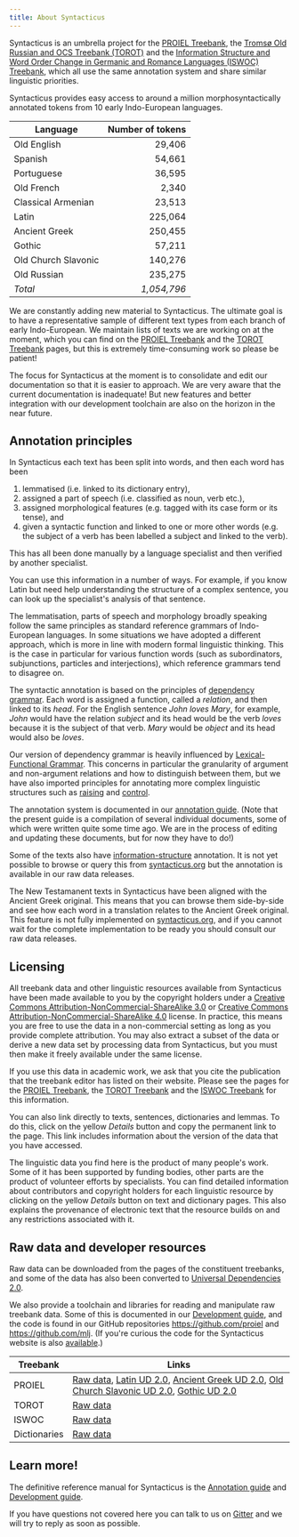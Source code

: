 ```yaml
---
title: About Syntacticus
---
```


Syntacticus is an umbrella project for the [PROIEL Treebank](https://proiel.github.io/), the [Tromsø Old Russian and OCS Treebank (TOROT)](https://torottreebank.github.io/) and the [Information Structure and Word Order Change in Germanic and Romance Languages (ISWOC) Treebank](https://iswoc.github.io/), which all use the same annotation system and share similar linguistic priorities.

Syntacticus provides easy access to around a million morphosyntactically annotated tokens from 10 early Indo-European languages.

<!-- In total, Syntacticus contains {{ totals.sentenceCount | number }} sentences or {{ totals.tokenCount | number }} tokens in {{ totals.languageCount | number }} languages. --> 

<!-- table class="table is-narrow">
  <thead>
    <tr>
      <th>Language</th>
      <th>Size (tokens)</th>
      <th>Size (sentences)</th>
    </tr>
  </thead>
  <tbody>
    <tr v-for="(stats, language) in statsByLanguage">
      <td>{{ language | language }}</td>
      <td>{{ stats.tokenCount | number }}</td>
      <td>{{ stats.sentenceCount | number }}</td>
    </tr>
  </tbody>
</table -->

| Language | Number of tokens |
| ---------|-----:|
| Old English | 29,406  |
| Spanish | 54,661  |
| Portuguese | 36,595  |
| Old French | 2,340  |
| Classical Armenian | 23,513  |
| Latin | 225,064  |
| Ancient Greek| 250,455  |
| Gothic | 57,211  |
| Old Church Slavonic | 140,276  |
| Old Russian | 235,275  |
| *Total* | *1,054,796* |

We are constantly adding new material to Syntacticus. The ultimate goal is to have a representative sample of different text types from each branch of early Indo-European. We maintain lists of texts we are working on at the moment, which you can find on the [PROIEL Treebank](https://proiel.github.io/) and the [TOROT Treebank](https://torottreebank.github.io/) pages, but this is extremely time-consuming work so please be patient!

The focus for Syntacticus at the moment is to consolidate and edit our documentation so that it is easier to approach. We are very aware that the current documentation is inadequate! But new features and better integration with our development toolchain are also on the horizon in the near future.

## Annotation principles

In Syntacticus each text has been split into words, and then each word has been

1. lemmatised (i.e. linked to its dictionary entry),
2. assigned a part of speech (i.e. classified as noun, verb etc.),
3. assigned morphological features (e.g. tagged with its case form or its tense), and
4. given a syntactic function and linked to one or more other words (e.g. the subject of a verb has been labelled a subject and linked to the verb).

This has all been done manually by a language specialist and then verified by another specialist.

You can use this information in a number of ways. For example, if you know Latin but need help understanding the structure of a complex sentence, you can look up the specialist's analysis of that sentence.

The lemmatisation, parts of speech and morphology broadly speaking follow the same principles as standard reference grammars of Indo-European languages. In some situations we have adopted a different approach, which is more in line with modern formal linguistic thinking. This is the case in particular for various function words (such as subordinators, subjunctions, particles and interjections), which reference grammars tend to disagree on.

The syntactic annotation is based on the principles of <a href="https://en.wikipedia.org/wiki/Dependency_grammar">dependency grammar</a>. Each word is assigned a function, called a <em>relation</em>, and then linked to its <em>head</em>. For the English sentence <em>John loves Mary</em>, for example, <em>John</em> would have the relation <em>subject</em> and its head would be the verb <em>loves</em> because it is the subject of that verb. <em>Mary</em> would be <em>object</em> and its head would also be <em>loves</em>.

Our version of dependency grammar is heavily influenced by <a href="https://en.wikipedia.org/wiki/Lexical_functional_grammar">Lexical-Functional Grammar</a>. This concerns in particular the granularity of argument and non-argument relations and how to distinguish between them, but we have also imported principles for annotating more complex linguistic structures such as <a href="https://en.wikipedia.org/wiki/Raising_(linguistics)">raising</a> and <a href="https://en.wikipedia.org/wiki/Control_(linguistics)">control</a>.

The annotation system is documented in our [annotation guide](/annotation-guide/). (Note that the present guide is a compilation of several individual documents, some of which were written quite some time ago. We are in the process of editing and updating these documents, but for now they have to do!)

Some of the texts also have <a href="https://en.wikipedia.org/wiki/Information_structure">information-structure</a> annotation. It is not yet possible to browse or query this from <a href="http://syntacticus.org">syntacticus.org</a> but the annotation is available in our raw data releases.

The New Testamanent texts in Syntacticus have been aligned with the Ancient Greek original. This means that you can browse them side-by-side and see how each word in a translation relates to the Ancient Greek original. This feature is not fully implemented on <a href="http://syntacticus.org">syntacticus.org</a>, and if you cannot wait for the complete implementation to be ready you should consult our raw data releases.

## Licensing

All treebank data and other linguistic resources available from Syntacticus have been made available to you by the copyright holders under a <a href="https://creativecommons.org/licenses/by-nc-sa/3.0/">Creative Commons Attribution-NonCommercial-ShareAlike 3.0</a> or <a href="https://creativecommons.org/licenses/by-nc-sa/4.0/">Creative Commons Attribution-NonCommercial-ShareAlike 4.0</a> license. In practice, this means you are free to use the data in a non-commercial setting as long as you provide complete attribution. You may also extract a subset of the data or derive a new data set by processing data from Syntacticus, but you must then make it freely available under the same license.

If you use this data in academic work, we ask that you cite the publication that the treebank editor has listed on their website. Please see the pages for the <a href="https://proiel.github.io/">PROIEL Treebank</a>, the <a href="https://torottreebank.github.io/">TOROT Treebank</a> and the <a href="https://iswoc.github.io/">ISWOC Treebank</a> for this information.

You can also link directly to texts, sentences, dictionaries and lemmas. To do this, click on the yellow <em>Details</em> button and copy the permanent link to the page. This link includes information about the version of the data that you have accessed.

The linguistic data you find here is the product of many people's work. Some of it has been supported by funding bodies, other parts are the product of volunteer efforts by specialists. You can find detailed information about contributors and copyright holders for each linguistic resource by clicking on the yellow <em>Details</em> button on text and dictionary pages. This also explains the provenance of electronic text that the resource builds on and any restrictions associated with it.

## Raw data and developer resources

Raw data can be downloaded from the pages of the constituent treebanks, and some of the data has also been converted to <a href="https://universaldependencies.org/">Universal Dependencies 2.0</a>.

We also provide a toolchain and libraries for reading and manipulate raw treebank data. Some of this is documented in our [Development guide](/development-guide/), and the code is found in our GitHub repositories
<a href="https://github.com/proiel">https://github.com/proiel</a> and
<a href="https://github.com/mlj">https://github.com/mlj</a>. (If you're curious the code for the Syntacticus website is also <a href="https://github.com/mlj/syntacticus.org">available</a>.)

| Treebank | Links |
|----------|-------|
| PROIEL | <span class="icon"><i class="fa fa-github"></i></span><a href="https://github.com/proiel/proiel-treebank/">Raw data</a>, <a href="https://universaldependencies.org/treebanks/la_proiel/index.html">Latin UD 2.0</a>, <a href="https://universaldependencies.org/treebanks/grc_proiel/index.html">Ancient Greek UD 2.0</a>, <a href="https://universaldependencies.org/treebanks/cu/index.html">Old Church Slavonic UD 2.0</a>, <a href="https://universaldependencies.org/treebanks/got/index.html">Gothic UD 2.0</a> |
| TOROT  | <span class="icon"><i class="fa fa-github"></i></span><a href="https://github.com/torottreebank/">Raw data</a>        |
| ISWOC  | <span class="icon"><i class="fa fa-github"></i></span><a href="https://github.com/iswoc/iswoc-treebank/">Raw data</a> |
| Dictionaries | <span class="icon"><i class="fa fa-github"></i></span><a href="https://github.com/proiel/syntacticus-dictionaries/">Raw data</a> |

## Learn more!

The definitive reference manual for Syntacticus is the [Annotation guide](/annotation-guide/) and [Development guide](/development-guide/).

If you have questions not covered here you can talk to us on [Gitter](https://gitter.im/proiel/syntacticus) and we will try to reply as soon as possible.
